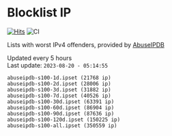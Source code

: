 # Blocklist IP

[![Hits](https://hits.seeyoufarm.com/api/count/incr/badge.svg?url=https%3A%2F%2Fgithub.com%2Fborestad%2Fblocklist-ip%2F&count_bg=%2379C83D&title_bg=%23555555&icon=&icon_color=%23E7E7E7&title=hits&edge_flat=false)](https://hits.seeyoufarm.com)  ![CI](https://img.shields.io/github/workflow/status/borestad/blocklist-ip/CI?style=flat-square)

Lists with worst IPv4 offenders, provided by [AbuseIPDB](https://www.abuseipdb.com/)

<!-- FOOTER-PLACEHOLDER -->
Updated every 5 hours<br>
Last update: `2023-08-20 - 05:14:55`
```
abuseipdb-s100-1d.ipset (21768 ip)
abuseipdb-s100-2d.ipset (28006 ip)
abuseipdb-s100-3d.ipset (31882 ip)
abuseipdb-s100-7d.ipset (40526 ip)
abuseipdb-s100-30d.ipset (63391 ip)
abuseipdb-s100-60d.ipset (86904 ip)
abuseipdb-s100-90d.ipset (87636 ip)
abuseipdb-s100-120d.ipset (150225 ip)
abuseipdb-s100-all.ipset (350559 ip)
```
